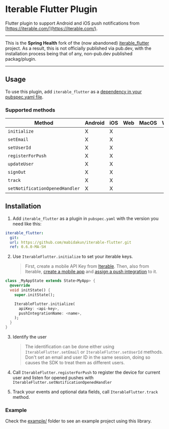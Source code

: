 # Iterable Flutter Plugin

Flutter plugin to support Android and iOS push notifications from [https://iterable.com/](https://iterable.com/).

---

This is the **Spring Health** fork of the (now abandoned) [iterable_flutter](https://github.com/la-haus/iterable-flutter) project.
As a result, this is not officially published via pub.dev, with the installation process being that of any, non-pub.dev published packag/plugin.

---

## Usage

To use this plugin, add `iterable_flutter` as a [dependency in your pubspec.yaml file](https://flutter.io/platform-plugins/).

### Supported methods

| Method                         | Android | iOS | Web | MacOS | Windows | Linux |
| ------------------------------ | ------- | --- | --- | ----- | ------- | ----- |
| `initialize`                   | X       | X   |     |       |         |       |
| `setEmail`                     | X       | X   |     |       |         |       |
| `setUserId`                    | X       | X   |     |       |         |       |
| `registerForPush`              | X       | X   |     |       |         |       |
| `updateUser`                   | X       | X   |     |       |         |       |
| `signOut`                      | X       | X   |     |       |         |       |
| `track`                        | X       | X   |     |       |         |       |
| `setNotificationOpenedHandler` | X       | X   |     |       |         |       |

## Installation

1. Add `iterable_flutter` as a plugin in `pubspec.yaml` with the version you need like this:

```yaml
iterable_flutter:
  git:
  url: https://github.com/mabidakun/iterable-flutter.git
  ref: 0.6.0-MA-SH
```

2. Use `IterableFlutter.initialize` to set your iterable keys.
   > First, create a mobile API Key from [Iterable](https://support.iterable.com/hc/en-us/articles/360043464871#creating-api-keys).
   > Then, also from Iterable, [create a mobile app](https://support.iterable.com/hc/en-us/articles/115000331943#_2-create-a-mobile-app-in-iterable) and [assign a push integration](https://support.iterable.com/hc/en-us/articles/115000331943#_3-assign-a-push-integration-to-the-mobile-app)
   > to it.

```dart
class _MyAppState extends State<MyApp> {
  @override
  void initState() {
    super.initState();

    IterableFlutter.initialize(
      apiKey: <api-key>,
      pushIntegrationName: <name>,
    );
  }
}
```

3. Identify the user

   > The identification can be done either using `IterableFlutter.setEmail` or `IterableFlutter.setUserId` methods.
   > Don't set an email and user ID in the same session, doing so causes the SDK to treat them as different users.

4. Call `IterableFlutter.registerForPush` to register the device for current user and listen for opened pushes with `IterableFlutter.setNotificationOpenedHandler`

5. Track your events and optional data fields, call `IterableFlutter.track` method.

### Example

Check the [example/](example/) folder to see an example project using this library.
